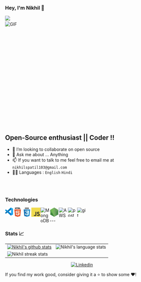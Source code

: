 ### Hey, I'm Nikhil  👋

<img src="https://komarev.com/ghpvc/?username=nikhilspatil103&label=PEOPLE%20VISIT%20THIS%20PROFILE&color=blueviolet&style=flat-square" />

 <img align="right" alt="GIF" src="https://github.com/neoighodaro/neoighodaro/blob/master/5CEBA381-C26B-42C7-B5DD-DBEF3BC73697.gif" width="850" height="320" />
 <br/>
 
 
 </br>
 &nbsp;
 
##  Open-Source enthusiast || Coder !!
- 👯 I’m looking to collaborate on open source
- 💬 Ask me about ... Anything
- 📫 If you want to talk to me feel free to email me at `nikhilspatil103@gmail.com`
- 🙇‍♂️ Languages : `English` `Hindi` 


<br />
<br />

### Technologies

<img align="left" alt="Visual Studio Code" width="26px" src="https://raw.githubusercontent.com/github/explore/80688e429a7d4ef2fca1e82350fe8e3517d3494d/topics/visual-studio-code/visual-studio-code.png" />
<img align="left" alt="HTML5" width="30px" src="https://raw.githubusercontent.com/github/explore/80688e429a7d4ef2fca1e82350fe8e3517d3494d/topics/html/html.png" />
<img align="left" alt="CSS3" width="30px" src="https://raw.githubusercontent.com/github/explore/80688e429a7d4ef2fca1e82350fe8e3517d3494d/topics/css/css.png" />
<img align="left" alt="JavaScript" width="30px" src="https://raw.githubusercontent.com/github/explore/80688e429a7d4ef2fca1e82350fe8e3517d3494d/topics/javascript/javascript.png" />

<img align="left" alt="MongoDB" width="30px" src="https://code4developers.com/wp-content/uploads/2019/10/MongoDBicon.png" />
<img align="left" alt="Node.js" width="30px" src="https://raw.githubusercontent.com/github/explore/80688e429a7d4ef2fca1e82350fe8e3517d3494d/topics/nodejs/nodejs.png" />
<img align="left" alt="AWS" width="30px" src="https://www.consoleconnect.com/wp-content/uploads/2019/07/amazon-web-services-cloud.svg" />
<a href="https://postman.com" target="_blank"> <img align="left" src="https://www.vectorlogo.zone/logos/getpostman/getpostman-icon.svg" alt="postman" width="30" height="30" margin ="10px"/> </a>
<a href="https://git-scm.com/" target="_blank"> <img align ="left" src="https://www.vectorlogo.zone/logos/git-scm/git-scm-icon.svg" alt="git" width="30" height="30"/> </a>
     
<br/>
<br/>
---

### Stats 📈
<table align="center" cellspacing="0" cellpadding="0" border="0">
   <tr>
    <td>
      <a href="https://github.com/nikhilspatil103" target="_blank">
        <img src="https://github-readme-stats.vercel.app/api?username=NikhilPatil&show_icons=true&include_all_commits=true&theme=ayu-mirage&hide_border=true" alt="Nikhil's github stats">
      <a/>
    </td>
    <td>
<!--       <a href="https://still-taiga-23032.herokuapp.com/" target="_blank"> -->
        <img src="https://github-readme-stats.vercel.app/api/top-langs/?username=nikhilspatil103&theme=ayu-mirage&layout=compact&hide_border=true" alt="Nikhil's language stats">
      <a/>
    </td>
   </tr>
  <tr>
  <tr>
    <td>
<!--       <a href="https://still-taiga-23032.herokuapp.com/" target="_blank"> -->
        <img src="https://github-readme-streak-stats.herokuapp.com/?user=nikhilspatil103&theme=ayu-mirage&hide_border=true" alt="Nikhil streak stats">
      <a/>
    </td>
   
   </tr>
</table>
  
  <p align="center">
  <a href="https://www.linkedin.com/in/nikhil-patil103" target="_blank">
    <img alt=" Linkedin" src="https://img.shields.io/badge/LinkedIn-0077B5?style=for-the-badge&logo=linkedin&logoColor=white">
  <a/>
                                                 
</p>
                                                  If you find my work good, consider giving it a ⭐ to show some ❤️!
